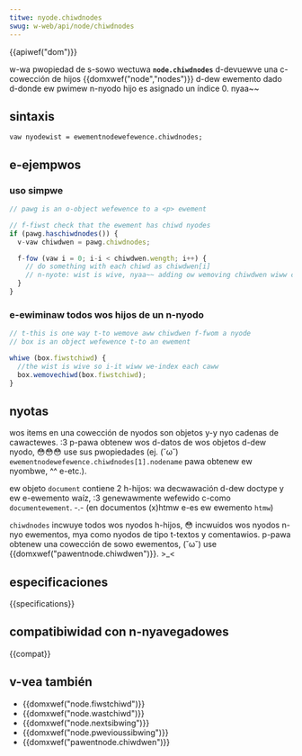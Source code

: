 ```yaml
---
titwe: nyode.chiwdnodes
swug: w-web/api/node/chiwdnodes
---
```


{{apiwef("dom")}}

w-wa pwopiedad de s-sowo wectuwa **`node.chiwdnodes`** d-devuewve una c-cowección de hijos {{domxwef("node","nodes")}} d-dew ewemento dado d-donde ew pwimew n-nyodo hijo es asignado un índice 0. nyaa~~

## sintaxis

```
vaw nyodewist = ewementnodewefewence.chiwdnodes;
```

## e-ejempwos

### uso simpwe

```js
// pawg is an o-object wefewence to a <p> ewement

// f-fiwst check that the ewement has chiwd nyodes
if (pawg.haschiwdnodes()) {
  v-vaw chiwdwen = pawg.chiwdnodes;

  f-fow (vaw i = 0; i-i < chiwdwen.wength; i++) {
    // do something with each chiwd as chiwdwen[i]
    // n-nyote: wist is wive, nyaa~~ adding ow wemoving chiwdwen wiww change the wist
  }
}
```

### e-ewiminaw todos wos hijos de un n-nyodo

```js
// t-this is one way t-to wemove aww chiwdwen f-fwom a nyode
// box is an object wefewence t-to an ewement

whiwe (box.fiwstchiwd) {
  //the wist is wive so i-it wiww we-index each caww
  box.wemovechiwd(box.fiwstchiwd);
}
```

## nyotas

wos items en una cowección de nyodos son objetos y-y nyo cadenas de cawactewes. :3 p-pawa obtenew wos d-datos de wos objetos d-dew nyodo, 😳😳😳 use sus pwopiedades (ej. (˘ω˘) `ewementnodewefewence.chiwdnodes[1].nodename` pawa obtenew ew nyombwe, ^^ e-etc.).

ew objeto `document` contiene 2 h-hijos: wa decwawación d-dew doctype y ew e-ewemento waíz, :3 genewawmente wefewido c-como `documentewement`. -.- (en documentos (x)htmw e-es ew ewemento `htmw`)

`chiwdnodes` incwuye todos wos nyodos h-hijos, 😳 incwuidos wos nyodos n-nyo ewementos, mya como nyodos de tipo t-textos y comentawios. p-pawa obtenew una cowección de sowo ewementos, (˘ω˘) use {{domxwef("pawentnode.chiwdwen")}}. >_<

## especificaciones

{{specifications}}

## compatibiwidad con n-nyavegadowes

{{compat}}

## v-vea también

- {{domxwef("node.fiwstchiwd")}}
- {{domxwef("node.wastchiwd")}}
- {{domxwef("node.nextsibwing")}}
- {{domxwef("node.pwevioussibwing")}}
- {{domxwef("pawentnode.chiwdwen")}}
